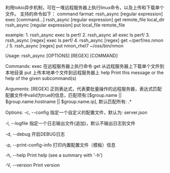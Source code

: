利用tokio异步机制，可在一堆远程服务器上执行linux命令，以及上传和下载单个文件。
支持的命令如下：
command farmat:
    rssh_async [regular expression] exec [command...]
    rssh_async [regular expression] get remote_file local_dir
    rssh_async [regular expression] put local_file remote_file

example:
    1. rssh_async exec ls perf/
    2. rssh_async all exec ls perf/
    3. rssh_async [regex] exec ls perf/
    4. rssh_async [regex] get ~/perf/res.nmon ./
    5. rssh_async [regex] put nmon_rhel7 ~/oss/bin/nmon

Usage: rssh_async [OPTIONS] [REGEX] [COMMAND]

Commands:
  exec  在远程服务器上执行命令
  get   从远程服务器上下载单个文件到本地目录
  put   上传本地单个文件到远程服务器上
  help  Print this message or the help of the given subcommand(s)

Arguments:
  [REGEX]
          正则表达式，代表要批量操作的远程服务器，表达式匹配配置文件中valid为true的信息，匹配项有:[$group.name || $group.name.hostname || $group.name.ip], 默认匹配所有: .*

Options:
  -c, --config <FILE>
          指定一个自定义的配置文件，默认为: server.json

  -l, --logfile <FILE>
          指定一个日志输出文件(追加)，默认不输出日志到文件

  -d, --debug
          开启DEBUG日志

  -p, --print-config-info
          打印内置配置文件（模板）信息

  -h, --help
          Print help (see a summary with '-h')

  -V, --version
          Print version
